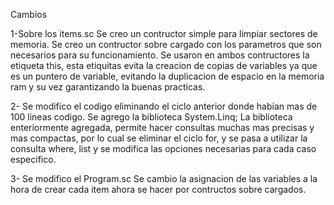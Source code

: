  Cambios 

 1-Sobre los items.sc 
    Se creo un contructor simple para limpiar sectores de memoria.
    Se creo un contructor sobre cargado con los parametros que son necesarios para su funcionamiento. 
    Se usaron en ambos contructores la etiqueta this, esta etiquitas evita la creacion de copias de variables ya que es un puntero de variable, evitando la duplicacion de espacio en la memoria ram y su vez garantizando la buenas practicas.

2- Se modifico el codigo eliminando el ciclo anterior donde habian mas de 100 lineas codigo.
    Se agrego la biblioteca System.Linq;
    La biblioteca enteriormente agregada, permite hacer consultas muchas mas precisas y mas compactas, por lo cual se eliminar el ciclo for, y se pasa a utilizar la consulta where, list y se modifica las opciones necesarias para cada caso especifico. 

3- Se modifico el Program.sc 
    Se cambio la asignacion de las variables a la hora de crear cada item ahora se hacer por contructos sobre cargados.
